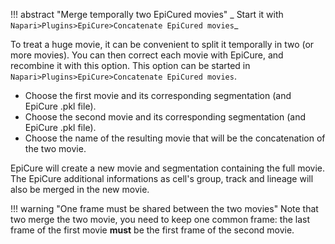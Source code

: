 !!! abstract "Merge temporally two EpiCured movies"
	_ Start it with `Napari>Plugins>EpiCure>Concatenate EpiCured movies`_


To treat a huge movie, it can be convenient to split it temporally in two (or more movies). You can then correct each movie with EpiCure, and recombine it with this option. 
This option can be started in `Napari>Plugins>EpiCure>Concatenate EpiCured movies`.

* Choose the first movie and its corresponding segmentation (and EpiCure .pkl file).
* Choose the second movie and its corresponding segmentation (and EpiCure .pkl file).
* Choose the name of the resulting movie that will be the concatenation of the two movie.

EpiCure will create a new movie and segmentation containing the full movie. The EpiCure additional informations as cell's group, track and lineage will also be merged in the new movie.

!!! warning "One frame must be shared between the two movies" 
	Note that two merge the two movie, you need to keep one common frame: the last frame of the first movie **must** be the first frame of the second movie. 
